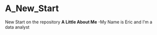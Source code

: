 # A_New_Start
New Start on the repository
**A Little About Me**
-My Name is Eric and I'm a data analyst
